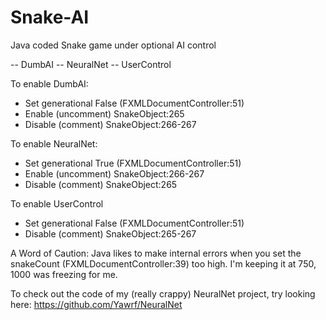 # Snake-AI
Java coded Snake game under optional AI control

 -- DumbAI
 -- NeuralNet
 -- UserControl


To enable DumbAI:
 - Set generational False (FXMLDocumentController:51)
 - Enable (uncomment) SnakeObject:265
 - Disable (comment) SnakeObject:266-267


To enable NeuralNet:
 - Set generational True (FXMLDocumentController:51)
 - Enable (uncomment) SnakeObject:266-267
 - Disable (comment) SnakeObject:265


To enable UserControl
 - Set generational False (FXMLDocumentController:51)
 - Disable (comment) SnakeObject:265-267


A Word of Caution:
  Java likes to make internal errors when you set the snakeCount (FXMLDocumentController:39) too high. I'm keeping it at 750, 1000 was freezing for me.
  
  
To check out the code of my (really crappy) NeuralNet project, try looking here:
  https://github.com/Yawrf/NeuralNet
